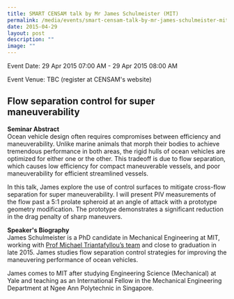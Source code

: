 ```yaml
---
title: SMART CENSAM talk by Mr James Schulmeister (MIT)
permalink: /media/events/smart-censam-talk-by-mr-james-schulmeister-mit/
date: 2015-04-29
layout: post
description: ""
image: ""
---
```


Event Date: 29 Apr 2015 07:00 AM - 29 Apr 2015 08:00 AM

Event Venue: TBC (register at CENSAM&#39;s website)

**Flow separation control for super maneuverability** 
------------------------------------------------------

**Seminar Abstract**  
Ocean vehicle design often requires compromises between efficiency and maneuverability. Unlike marine animals that morph their bodies to achieve tremendous performance in both areas, the rigid hulls of ocean vehicles are optimized for either one or the other. This tradeoff is due to flow separation, which causes low efficiency for compact maneuverable vessels, and poor maneuverability for efficient streamlined vessels.  
  
In this talk, James explore the use of control surfaces to mitigate cross-flow separation for super maneuverability. I will present PIV measurements of the flow past a 5:1 prolate spheroid at an angle of attack with a prototype geometry modification. The prototype demonstrates a significant reduction in the drag penalty of sharp maneuvers.  
  
**Speaker's Biography**  
James Schulmeister is a PhD candidate in Mechanical Engineering at MIT, working with [Prof Michael Triantafyllou’s team](https://web.mit.edu/towtank/www/people.html) and close to graduation in late 2015. James studies flow separation control strategies for improving the maneuvering performance of ocean vehicles.  
  
James comes to MIT after studying Engineering Science (Mechanical) at Yale and teaching as an International Fellow in the Mechanical Engineering Department at Ngee Ann Polytechnic in Singapore.